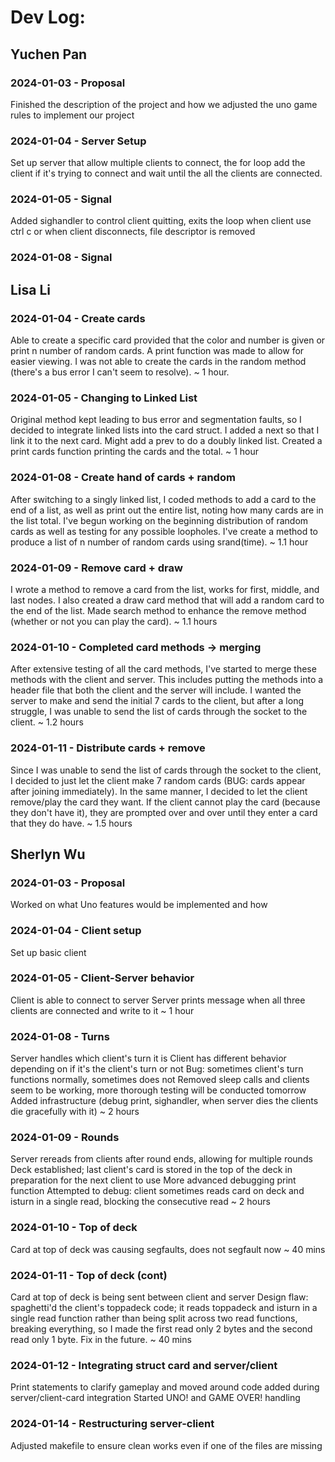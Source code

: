 # Dev Log:

## Yuchen Pan

### 2024-01-03 - Proposal
Finished the description of the project and how we adjusted the uno game rules to implement our project

### 2024-01-04 - Server Setup
Set up server that allow multiple clients to connect, the for loop add the client if it's trying to connect and wait until the all the clients are connected.

### 2024-01-05 - Signal
Added sighandler to control client quitting, exits the loop when client use ctrl c or when client disconnects, file descriptor is removed

### 2024-01-08 - Signal



## Lisa Li

### 2024-01-04 - Create cards
Able to create a specific card provided that the color and number is given or print n number of random cards. A print function was made to allow for easier viewing. I was not able to create the cards in the random method (there's a bus error I can't seem to resolve). ~ 1 hour.

### 2024-01-05 - Changing to Linked List
Original method kept leading to bus error and segmentation faults, so I decided to integrate linked lists into the card struct. I added a next so that I link it to the next card. Might add a prev to do a doubly linked list. Created a print cards function printing the cards and the total. ~ 1 hour

### 2024-01-08 - Create hand of cards + random
After switching to a singly linked list, I coded methods to add a card to the end of a list, as well as print out the entire list, noting how many cards are in the list total. I've begun working on the beginning distribution of random cards as well as testing for any possible loopholes. I've create a method to produce a list of n number of random cards using srand(time). ~ 1.1 hour

### 2024-01-09 - Remove card + draw
I wrote a method to remove a card from the list, works for first, middle, and last nodes. I also created a draw card method that will add a random card to the end of the list. Made search method to enhance the remove method (whether or not you can play the card). ~ 1.1 hours

### 2024-01-10 - Completed card methods -> merging
After extensive testing of all the card methods, I've started to merge these methods with the client and server. This includes putting the methods into a header file that both the client and the server will include. I wanted the server to make and send the initial 7 cards to the client, but after a long struggle, I was unable to send the list of cards through the socket to the client. ~ 1.2 hours

### 2024-01-11 - Distribute cards + remove
Since I was unable to send the list of cards through the socket to the client, I decided to just let the client make 7 random cards (BUG: cards appear after joining immediately). In the same manner, I decided to let the client remove/play the card they want. If the client cannot play the card (because they don't have it), they are prompted over and over until they enter a card that they do have. ~ 1.5 hours


## Sherlyn Wu

### 2024-01-03 - Proposal
Worked on what Uno features would be implemented and how

### 2024-01-04 - Client setup
Set up basic client

### 2024-01-05 - Client-Server behavior
Client is able to connect to server
Server prints message when all three clients are connected and write to it
~ 1 hour

### 2024-01-08 - Turns
Server handles which client's turn it is
Client has different behavior depending on if it's the client's turn or not
Bug: sometimes client's turn functions normally, sometimes does not
Removed sleep calls and clients seem to be working, more thorough testing will be conducted tomorrow
Added infrastructure (debug print, sighandler, when server dies the clients die gracefully with it)
~ 2 hours

### 2024-01-09 - Rounds
Server rereads from clients after round ends, allowing for multiple rounds
Deck established; last client's card is stored in the top of the deck in preparation for the next client to use
More advanced debugging print function
Attempted to debug: client sometimes reads card on deck and isturn in a single read, blocking the consecutive read
~ 2 hours

### 2024-01-10 - Top of deck
Card at top of deck was causing segfaults, does not segfault now
~ 40 mins

### 2024-01-11 - Top of deck (cont)
Card at top of deck is being sent between client and server
Design flaw: spaghetti'd the client's toppadeck code; it reads toppadeck and isturn in a single read function rather than being split across two read functions, breaking everything, so I made the first read only 2 bytes and the second read only 1 byte. Fix in the future.
~ 40 mins

### 2024-01-12 - Integrating struct card and server/client
Print statements to clarify gameplay and moved around code added during server/client-card integration
Started UNO! and GAME OVER! handling

### 2024-01-14 - Restructuring server-client
Adjusted makefile to ensure clean works even if one of the files are missing